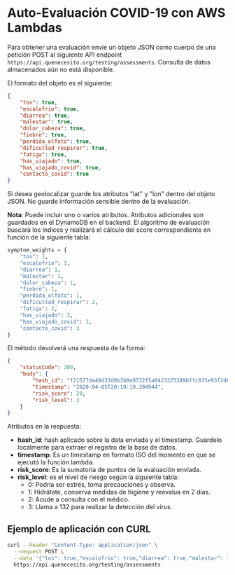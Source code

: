 # Auto-Evaluación COVID-19 con AWS Lambdas
Para obtener una evaluación envíe un objeto JSON como cuerpo de una petición POST al siguiente API endpoint `https://api.quenecesito.org/testing/assessments`. Consulta
de datos almacenados aún no está disponible.

El formato del objeto es el siguiente:
```json
{
    "tos": true,
    "escalofrio": true,
    "diarrea": true,
    "malestar": true,
    "dolor_cabeza": true,
    "fiebre": true,
    "perdida_olfato": true,
    "dificultad_respirar": true,
    "fatiga": true,
    "has_viajado": true,
    "has_viajado_covid": true,
    "contacto_covid": true
}
```
Si desea geolocalizar guarde los atributos "lat" y "lon" dentro del objeto JSON. No guarde información sensible dentro de la evaluación.

**Nota**: Puede incluir uno o varios atributos. Atributos adicionales son guardados en el DynamoDB en el backend. El algoritmo de evaluación buscará los índices y realizará el
cálculo del score correspondiente en función de la siguiente tabla:
```python
symptom_weights = {
    "tos": 1,
    "escalofrio": 1,
    "diarrea": 1,
    "malestar": 1,
    "dolor_cabeza": 1,
    "fiebre": 1,
    "perdida_olfato": 1,
    "dificultad_respirar": 2,
    "fatiga": 2,
    "has_viajado": 3,
    "has_viajado_covid": 3,
    "contacto_covid": 3
}
```

El método devolverá una respuesta de la forma:

```json
{
    "statusCode": 200,
    "body": {
        "hash_id": "f21577da40d33d0b3b0e8732f5a04232253896ffc8f5e93f2d676782d2a40e065e99c0d52537c2da26ee4e8eb8fe75f1f5c134c2c6192446f957ab59141e284f",
        "timestamp": "2020-04-05T20:19:10.394944",
        "risk_score": 20,
        "risk_level": 3
    }
}
```
Atributos en la respuesta:
- **hash_id**: hash aplicado sobre la data enviada y el timestamp. Guardelo localmente para extraer el registro de la base de datos.
- **timestamp**: Es un timestamp en formato ISO del momento en que se ejecutó la función lambda.
- **risk_score**: Es la sumatoria de puntos de la evaluación enviada.
- **risk_level**: es el nivel de riesgo según la siguiente tabla:
    - 0: Podría ser estrés, toma precauciones y observa.
    - 1: Hidrátate, conserva medidas de higiene y reevalua en 2 días.
    - 2: Acude a consulta con el médico.
    - 3: Llama a 132 para realizar la detección del virus.


## Ejemplo de aplicación con CURL
```bash
curl --header "Content-Type: application/json" \
  --request POST \
  --data '{"tos": true,"escalofrio": true,"diarrea": true,"malestar": true,"dolor_cabeza": true,"fiebre": true,"perdida_olfato": true,"dificultad_respirar": true,"fatiga": true,"has_viajado": true,"has_viajado_covid": true,"contacto_covid": true}' \
  https://api.quenecesito.org/testing/assessments
```
